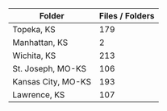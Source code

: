 | Folder             |   Files / Folders |
|--------------------|-------------------|
| Topeka, KS         |               179 |
| Manhattan, KS      |                 2 |
| Wichita, KS        |               213 |
| St. Joseph, MO-KS  |               106 |
| Kansas City, MO-KS |               193 |
| Lawrence, KS       |               107 |